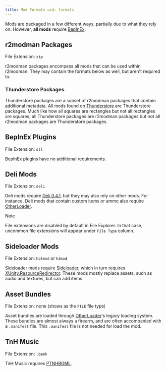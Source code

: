 ```yaml
---
title: Mod Formats uid: formats
---
```


Mods are packaged in a few different ways, partially due to what they rely on. However, **all mods**
require [BepInEx](https://h3vr.thunderstore.io/package/BepInEx/BepInExPack_H3VR/).

## r2modman Packages

File Extension: `zip`

r2modman packages encompass all mods that can be used within r2modman. They may contain the formats below as well, but
aren't required to.

### Thunderstore Packages

Thunderstore packages are a subset of r2modman packages that contain additional metadata. All mods found
on [Thunderstore](https://h3vr.thunderstore.io) are Thunderstore packages. Much like how all squares are rectangles but
not all rectangles are squares, all Thunderstore packages are r2modman packages but not all r2modman packages are
Thunderstore packages.

## BepInEx Plugins

File Extension: `dll`

BepInEx plugins have no additional requirements.

## Deli Mods

File Extension: `deli`

Deli mods require [Deli 0.4.1](https://h3vr.thunderstore.io/package/DeliCollective/Deli/), but they may also rely on
other mods. For instance, Deli mods that contain custom items or ammo also
require [OtherLoader](https://h3vr.thunderstore.io/package/devyndamonster/OtherLoader/).

> [!NOTE]
> File extensions are disabled by default in File Explorer. In that case, uncommon file extensions will appear under `File Type` column.

## Sideloader Mods

File Extension: `hotmod` or `h3mod`

Sideloader mods require [Sideloader](https://h3vr.thunderstore.io/package/denikson/H3VR_Sideloader/), which in turn
requires [XUnity.ResourceRedirector](https://h3vr.thunderstore.io/package/bbepis/XUnity_ResourceRedirector/). These mods
mostly replace assets, such as audio and textures, but can add items.

## Asset Bundles

File Extension: none (shows as the `FILE` file type)

Asset bundles are loaded through [OtherLoader](https://h3vr.thunderstore.io/package/devyndamonster/OtherLoader/)'s
legacy loading system. These bundles are almost always a firearm, and are often accompanied with a `.manifest` file.
This `.manifest` file is not needed for load the mod.

## TnH Music

File Extension: `.bank`

TnH Music requires [PTNHBGML](https://h3vr.thunderstore.io/package/Potatoes/Potatoes_TNH_BGM_Loader/).
